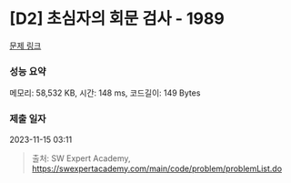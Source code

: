 # [D2] 초심자의 회문 검사 - 1989 

[문제 링크](https://swexpertacademy.com/main/code/problem/problemDetail.do?contestProbId=AV5PyTLqAf4DFAUq) 

### 성능 요약

메모리: 58,532 KB, 시간: 148 ms, 코드길이: 149 Bytes

### 제출 일자

2023-11-15 03:11



> 출처: SW Expert Academy, https://swexpertacademy.com/main/code/problem/problemList.do